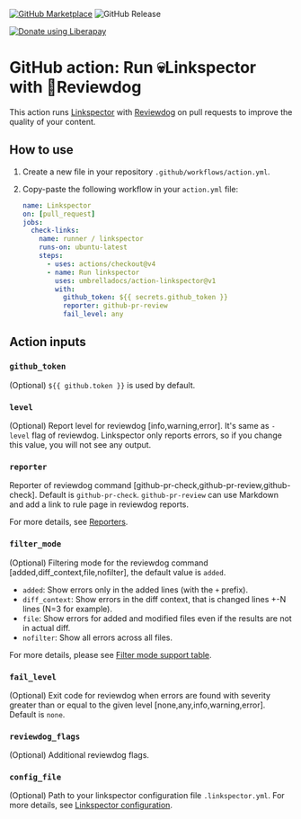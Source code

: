[![GitHub Marketplace](https://img.shields.io/badge/GitHub%20Marketplace-action%20linkspector-brightgreen?style=for-the-badge)](https://github.com/marketplace/actions/run-linkspector-with-reviewdog)
![GitHub Release](https://img.shields.io/github/v/release/UmbrellaDocs/action-linkspector?style=for-the-badge)

<a href="https://liberapay.com/gaurav-nelson/donate"><img alt="Donate using Liberapay" src="https://liberapay.com/assets/widgets/donate.svg"></a>

# GitHub action: Run 💀Linkspector with 🐶Reviewdog

This action runs [Linkspector](https://github.com/UmbrellaDocs/linkspector) with [Reviewdog](https://github.com/reviewdog/reviewdog) on pull requests to improve the quality of your content.

## How to use

1. Create a new file in your repository `.github/workflows/action.yml`.
1. Copy-paste the following workflow in your `action.yml` file:

   ```yaml
   name: Linkspector
   on: [pull_request]
   jobs:
     check-links:
       name: runner / linkspector
       runs-on: ubuntu-latest
       steps:
         - uses: actions/checkout@v4
         - name: Run linkspector
           uses: umbrelladocs/action-linkspector@v1
           with:
             github_token: ${{ secrets.github_token }}
             reporter: github-pr-review
             fail_level: any
   ```

## Action inputs

### `github_token`

(Optional) `${{ github.token }}` is used by default.

### `level`

(Optional) Report level for reviewdog [info,warning,error].
It's same as `-level` flag of reviewdog. Linkspector only reports errors, so if you change this value, you will not see any output.

### `reporter`

Reporter of reviewdog command [github-pr-check,github-pr-review,github-check].
Default is `github-pr-check`.
`github-pr-review` can use Markdown and add a link to rule page in reviewdog reports.

For more details, see [Reporters](https://github.com/reviewdog/reviewdog?tab=readme-ov-file#reporters).

### `filter_mode`

(Optional) Filtering mode for the reviewdog command [added,diff_context,file,nofilter], the default value is `added`.
- `added`: Show errors only in the added lines (with the `+` prefix).
- `diff_context`: Show errors in the diff context, that is changed lines +-N lines (N=3 for example).
- `file`: Show errors for added and modified files even if the results are not in actual diff.
- `nofilter`: Show all errors across all files.

For more details, please see [Filter mode support table](https://github.com/reviewdog/reviewdog?tab=readme-ov-file#filter-mode-support-table).

### `fail_level`

(Optional)  Exit code for reviewdog when errors are found with severity greater than or equal to the given level [none,any,info,warning,error].
Default is `none`.

### `reviewdog_flags`

(Optional) Additional reviewdog flags.

### `config_file`

(Optional) Path to your linkspector configuration file `.linkspector.yml`.
For more details, see [Linkspector configuration](https://github.com/UmbrellaDocs/linkspector?tab=readme-ov-file#configuration).

